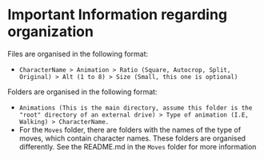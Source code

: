 # Important Information regarding organization

Files are organised in the following format:
* `CharacterName > Animation > Ratio (Square, Autocrop, Split, Original) > Alt (1 to 8) > Size (Small, this one is optional)`

Folders are organised in the following format:
* `Animations (This is the main directory, assume this folder is the "root" directory of an external drive) > Type of animation (I.E, Walking) > CharacterName.`
* For the `Moves` folder, there are folders with the names of the type of moves, which contain character names. These folders are organised differently. See the README.md in the `Moves` folder for more information
